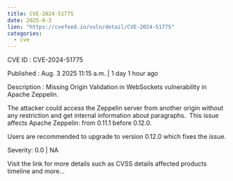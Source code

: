 ```yaml
--- 
title: CVE-2024-51775
date: 2025-8-3
lien: "https://cvefeed.io/vuln/detail/CVE-2024-51775"
categories:
  - cve
---
```


CVE ID : CVE-2024-51775

Published :  Aug. 3
2025
11:15 a.m. | 1 day
1 hour ago

Description : Missing Origin Validation in WebSockets vulnerability in Apache Zeppelin.

The attacker could access the Zeppelin server from another origin without any restriction
and get internal information about paragraphs. 
This issue affects Apache Zeppelin: from 0.11.1 before 0.12.0.

Users are recommended to upgrade to version 0.12.0
which fixes the issue.

Severity: 0.0 | NA

Visit the link for more details
such as CVSS details
affected products
timeline
and more...
